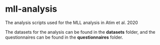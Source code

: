 # mll-analysis
The analysis scripts used for the MLL analysis in Atim et al. 2020

The datasets for the analysis can be found in the **datasets** folder, and the questionnaires can be found in the **questionnaires** folder.
